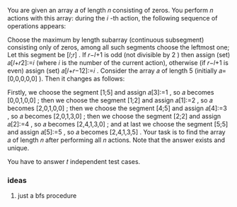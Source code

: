 You are given an array 𝑎
 of length 𝑛
 consisting of zeros. You perform 𝑛
 actions with this array: during the 𝑖
-th action, the following sequence of operations appears:

Choose the maximum by length subarray (continuous subsegment) consisting only of zeros, among all such segments choose the leftmost one;
Let this segment be [𝑙;𝑟]
. If 𝑟−𝑙+1
 is odd (not divisible by 2
) then assign (set) 𝑎[𝑙+𝑟2]:=𝑖
 (where 𝑖
 is the number of the current action), otherwise (if 𝑟−𝑙+1
 is even) assign (set) 𝑎[𝑙+𝑟−12]:=𝑖
.
Consider the array 𝑎
 of length 5
 (initially 𝑎=[0,0,0,0,0]
). Then it changes as follows:

Firstly, we choose the segment [1;5]
 and assign 𝑎[3]:=1
, so 𝑎
 becomes [0,0,1,0,0]
;
then we choose the segment [1;2]
 and assign 𝑎[1]:=2
, so 𝑎
 becomes [2,0,1,0,0]
;
then we choose the segment [4;5]
 and assign 𝑎[4]:=3
, so 𝑎
 becomes [2,0,1,3,0]
;
then we choose the segment [2;2]
 and assign 𝑎[2]:=4
, so 𝑎
 becomes [2,4,1,3,0]
;
and at last we choose the segment [5;5]
 and assign 𝑎[5]:=5
, so 𝑎
 becomes [2,4,1,3,5]
.
Your task is to find the array 𝑎
 of length 𝑛
 after performing all 𝑛
 actions. Note that the answer exists and unique.

You have to answer 𝑡
 independent test cases.


 ### ideas
 1. just a bfs procedure